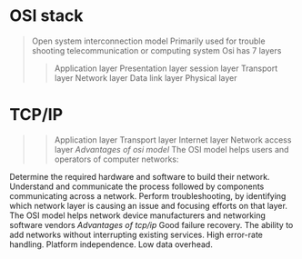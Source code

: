 # OSI stack
> Open system interconnection model
> Primarily used for trouble shooting telecommunication or computing system
> Osi has 7 layers
>> Application layer
>> Presentation layer
>>session layer
>> Transport layer
>> Network layer
>>Data link layer
>>Physical layer
# TCP/IP
>> Application layer
>> Transport layer
>> Internet layer
>> Network access layer
*Advantages of osi model*
> The OSI model helps users and operators of computer networks:

Determine the required hardware and software to build their network.
Understand and communicate the process followed by components communicating across a network. 
Perform troubleshooting, by identifying which network layer is causing an issue and focusing efforts on that layer.
The OSI model helps network device manufacturers and networking software vendors
*Advantages of tcp/ip*
Good failure recovery.
The ability to add networks without interrupting existing services.
High error-rate handling.
Platform independence.
Low data overhead.
